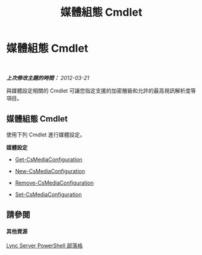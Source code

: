 ﻿---
title: 媒體組態 Cmdlet
TOCTitle: 媒體組態 Cmdlet
ms:assetid: 3b0802a4-3ce5-4ffd-89bb-292a2e86ff0e
ms:mtpsurl: https://technet.microsoft.com/zh-tw/library/Gg415647(v=OCS.15)
ms:contentKeyID: 49290640
ms.date: 08/10/2015
mtps_version: v=OCS.15
ms.translationtype: HT
---

# 媒體組態 Cmdlet

 

_**上次修改主題的時間：** 2012-03-21_

與媒體設定相關的 Cmdlet 可讓您指定支援的加密層級和允許的最高視訊解析度等項目。

## 媒體組態 Cmdlet

使用下列 Cmdlet 進行媒體設定。

**媒體設定**

  -   
    [Get-CsMediaConfiguration](get-csmediaconfiguration.md)

  -   
    [New-CsMediaConfiguration](new-csmediaconfiguration.md)

  -   
    [Remove-CsMediaConfiguration](remove-csmediaconfiguration.md)

  -   
    [Set-CsMediaConfiguration](set-csmediaconfiguration.md)

## 請參閱

#### 其他資源

[Lync Server PowerShell 部落格](http://go.microsoft.com/fwlink/?linkid=203150%26clcid=0x404)

